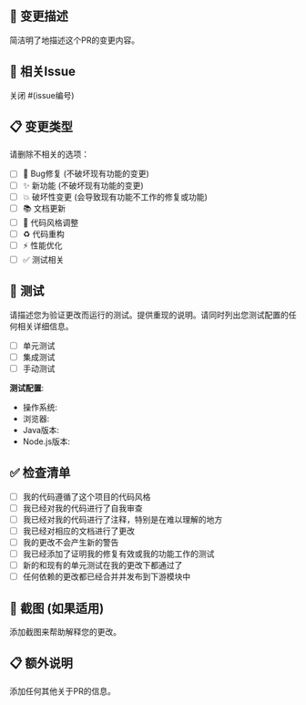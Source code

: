 ## 📝 变更描述
简洁明了地描述这个PR的变更内容。

## 🔗 相关Issue
关闭 #(issue编号)

## 📋 变更类型
请删除不相关的选项：

- [ ] 🐛 Bug修复 (不破坏现有功能的变更)
- [ ] ✨ 新功能 (不破坏现有功能的变更)
- [ ] 💥 破坏性变更 (会导致现有功能不工作的修复或功能)
- [ ] 📚 文档更新
- [ ] 🎨 代码风格调整
- [ ] ♻️ 代码重构
- [ ] ⚡ 性能优化
- [ ] ✅ 测试相关

## 🧪 测试
请描述您为验证更改而运行的测试。提供重现的说明。请同时列出您测试配置的任何相关详细信息。

- [ ] 单元测试
- [ ] 集成测试
- [ ] 手动测试

**测试配置**:
* 操作系统:
* 浏览器:
* Java版本:
* Node.js版本:

## ✅ 检查清单
- [ ] 我的代码遵循了这个项目的代码风格
- [ ] 我已经对我的代码进行了自我审查
- [ ] 我已经对我的代码进行了注释，特别是在难以理解的地方
- [ ] 我已经对相应的文档进行了更改
- [ ] 我的更改不会产生新的警告
- [ ] 我已经添加了证明我的修复有效或我的功能工作的测试
- [ ] 新的和现有的单元测试在我的更改下都通过了
- [ ] 任何依赖的更改都已经合并并发布到下游模块中

## 📸 截图 (如果适用)
添加截图来帮助解释您的更改。

## 📋 额外说明
添加任何其他关于PR的信息。